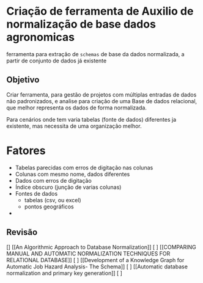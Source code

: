 # Criação de ferramenta de Auxilio de normalização de base dados agronomicas

ferramenta para extração de ``schemas`` de base da dados normalizada, a partir de conjunto de dados já existente 



## Objetivo

Criar ferramenta, para gestão de projetos com múltiplas entradas de dados não padronizados,  e analise para criação de uma Base de dados relacional, que melhor representa os dados de forma normalizada. 

Para cenários onde tem varia tabelas (fonte de dados) diferentes ja existente, mas necessita de uma organização melhor.

# Fatores

- Tabelas parecidas com erros de digitação nas colunas 
- Colunas com mesmo nome, dados diferentes
-  Dados com erros de digitação
- Índice obscuro (junção de varias colunas)
- Fontes de dados
	- tabelas (csv, ou excel)
	- pontos geográficos
- 




## Revisão

[]  [[An Algorithmic Approach to Database Normalization]]
[ ]  [[COMPARING MANUAL AND AUTOMATIC NORMALIZATION TECHNIQUES FOR RELATIONAL DATABASE]]
[ ]  [[Development of a Knowledge Graph for Automatic Job Hazard Analysis- The Schema]]
[ ]  [[Automatic database normalization and primary key generation]]
[ ]  